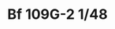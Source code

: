 ---
title: "Bf 109G-2 1/48"
price: 2200 
desc: "WEEKEND EDITION, Bf 109G-2 1/48, razmera: 1/48"
img_path: "/assets/img/84148.jpg"
brand: AMMO
available: false
special_offer: false
new: false
soon: false
cat: "Plasticne-Makete"
subcat: "PM-EDUARD"
subsubcat: ""
sifra: "84148"
---